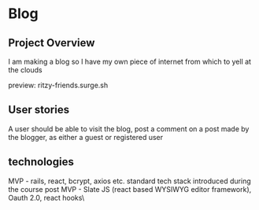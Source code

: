 # Blog

## Project Overview
I am making a blog so I have my own piece of internet from which to yell at the clouds

preview: ritzy-friends.surge.sh

## User stories
A user should be able to visit the blog, post a comment on a post made by the blogger, as either a guest or registered user

## technologies
MVP - rails, react, bcrypt, axios etc. standard tech stack introduced during the course
post MVP - Slate JS (react based WYSIWYG editor framework), Oauth 2.0, react hooks\
